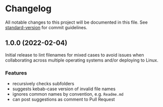 # Changelog

All notable changes to this project will be documented in this file. See [standard-version](https://github.com/conventional-changelog/standard-version) for commit guidelines.

## 1.0.0 (2022-02-04)

Initial release to lint filenames for mixed cases to avoid issues when collaborating across multiple operating systems and/or deploying to Linux.

### Features

- recursively checks subfolders
- suggests kebab-case version of invalid file names
- ignores common names by convention, e.g. `Readme.md`
- can post suggestions as comment to Pull Request